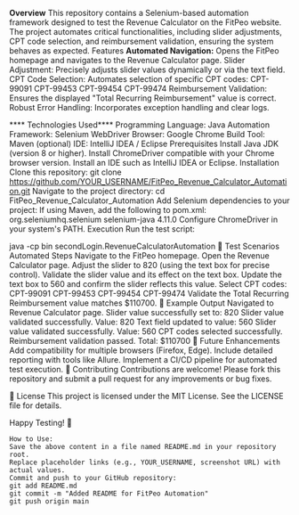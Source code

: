 **Overview**
This repository contains a Selenium-based automation framework designed to test the Revenue Calculator on the FitPeo website.
The project automates critical functionalities, including slider adjustments, CPT code selection, and reimbursement validation, ensuring the system behaves as expected.
Features
**Automated Navigation:** Opens the FitPeo homepage and navigates to the Revenue Calculator page.
Slider Adjustment: Precisely adjusts slider values dynamically or via the text field.
CPT Code Selection: Automates selection of specific CPT codes:
CPT-99091
CPT-99453
CPT-99454
CPT-99474
Reimbursement Validation: Ensures the displayed "Total Recurring Reimbursement" value is correct.
Robust Error Handling: Incorporates exception handling and clear logs.

**** Technologies Used****
Programming Language: Java
Automation Framework: Selenium WebDriver
Browser: Google Chrome
Build Tool: Maven (optional)
IDE: IntelliJ IDEA / Eclipse
Prerequisites
Install Java JDK (version 8 or higher).
Install ChromeDriver compatible with your Chrome browser version.
Install an IDE such as IntelliJ IDEA or Eclipse.
Installation
Clone this repository:
git clone https://github.com/YOUR_USERNAME/FitPeo_Revenue_Calculator_Automation.git
Navigate to the project directory:
cd FitPeo_Revenue_Calculator_Automation
Add Selenium dependencies to your project:
If using Maven, add the following to pom.xml:
<dependency>
    <groupId>org.seleniumhq.selenium</groupId>
    <artifactId>selenium-java</artifactId>
    <version>4.11.0</version>
</dependency>
Configure ChromeDriver in your system's PATH.
Execution
Run the test script:

java -cp bin secondLogin.RevenueCalculatorAutomation
📝 Test Scenarios
Automated Steps
Navigate to the FitPeo homepage.
Open the Revenue Calculator page.
Adjust the slider to 820 (using the text box for precise control).
Validate the slider value and its effect on the text box.
Update the text box to 560 and confirm the slider reflects this value.
Select CPT codes:
CPT-99091
CPT-99453
CPT-99454
CPT-99474
Validate the Total Recurring Reimbursement value matches $110700.
🎯 Example Output
Navigated to Revenue Calculator page.
Slider value successfully set to: 820
Slider value validated successfully. Value: 820
Text field updated to value: 560
Slider value validated successfully. Value: 560
CPT codes selected successfully.
Reimbursement validation passed. Total: $110700
📂 Future Enhancements
Add compatibility for multiple browsers (Firefox, Edge).
Include detailed reporting with tools like Allure.
Implement a CI/CD pipeline for automated test execution.
🤝 Contributing
Contributions are welcome! Please fork this repository and submit a pull request for any improvements or bug fixes.

📄 License
This project is licensed under the MIT License. See the LICENSE file for details.

Happy Testing! 🚀
```
How to Use:
Save the above content in a file named README.md in your repository root.
Replace placeholder links (e.g., YOUR_USERNAME, screenshot URL) with actual values.
Commit and push to your GitHub repository:
git add README.md
git commit -m "Added README for FitPeo Automation"
git push origin main

